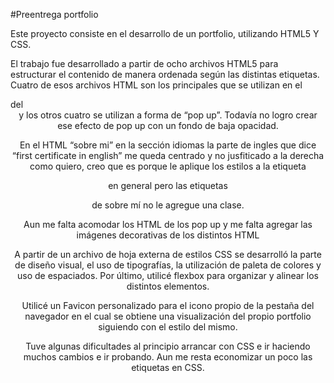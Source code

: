 #Preentrega portfolio

Este proyecto consiste en el desarrollo de un portfolio, utilizando HTML5 Y CSS.

El trabajo fue desarrollado a partir de ocho archivos HTML5 para estructurar el contenido de manera ordenada según las distintas etiquetas. Cuatro de esos archivos HTML son los principales que se utilizan en el <nav> del <header> y los otros cuatro se utilizan a forma de “pop up”. Todavía no logro crear ese efecto de pop up con un fondo de baja opacidad.

En el HTML “sobre mi” en la sección idiomas la parte de ingles que dice “first certificate in english” me queda centrado y no jusfiticado a la derecha como quiero, creo que es porque le aplique los estilos a la etiqueta <p> en general pero las etiquetas <p> de sobre mí no le agregue una clase. 

Aun me falta acomodar los HTML de los pop up y me falta agregar las imágenes decorativas de los distintos HTML

A partir de un archivo de hoja externa de estilos CSS se desarrolló la parte de diseño visual, el uso de tipografías, la utilización de paleta de colores y uso de espaciados. Por último, utilicé flexbox para organizar y alinear los distintos elementos.

Utilicé un Favicon personalizado para el icono propio de la pestaña del navegador en el cual se obtiene una visualización del propio portfolio siguiendo con el estilo del mismo.

Tuve algunas dificultades al principio arrancar con CSS e ir haciendo muchos cambios e ir probando. Aun me resta economizar un poco las etiquetas en CSS.
